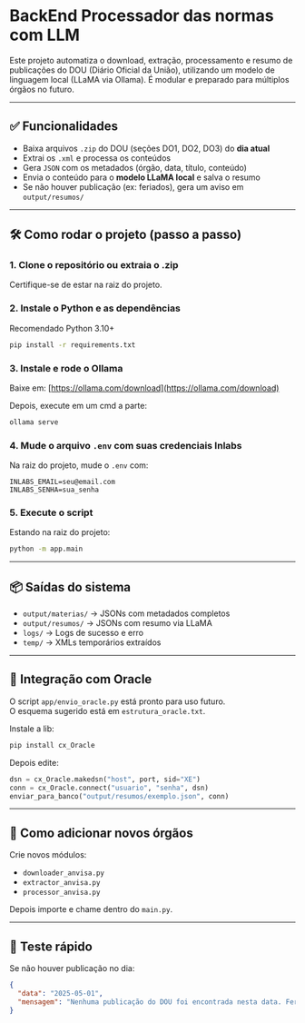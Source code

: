 # BackEnd Processador das normas com LLM

Este projeto automatiza o download, extração, processamento e resumo de publicações do DOU (Diário Oficial da União), utilizando um modelo de linguagem local (LLaMA via Ollama). É modular e preparado para múltiplos órgãos no futuro.

---

## ✅ Funcionalidades

- Baixa arquivos `.zip` do DOU (seções DO1, DO2, DO3) do **dia atual**
- Extrai os `.xml` e processa os conteúdos
- Gera `JSON` com os metadados (órgão, data, título, conteúdo)
- Envia o conteúdo para o **modelo LLaMA local** e salva o resumo
- Se não houver publicação (ex: feriados), gera um aviso em `output/resumos/`
  
---

## 🛠️ Como rodar o projeto (passo a passo)

### 1. Clone o repositório ou extraia o .zip
Certifique-se de estar na raiz do projeto.

### 2. Instale o Python e as dependências
Recomendado Python 3.10+
```bash
pip install -r requirements.txt
```

### 3. Instale e rode o Ollama
Baixe em: [https://ollama.com/download](https://ollama.com/download)

Depois, execute em um cmd a parte:
```bash
ollama serve
```

### 4. Mude o arquivo `.env` com suas credenciais Inlabs
Na raiz do projeto, mude o `.env` com:
```
INLABS_EMAIL=seu@email.com
INLABS_SENHA=sua_senha
```

### 5. Execute o script
Estando na raiz do projeto:
```bash
python -m app.main
```

---

## 📦 Saídas do sistema

- `output/materias/` → JSONs com metadados completos
- `output/resumos/` → JSONs com resumo via LLaMA
- `logs/` → Logs de sucesso e erro
- `temp/` → XMLs temporários extraídos

---

## 🧠 Integração com Oracle

O script `app/envio_oracle.py` está pronto para uso futuro.  
O esquema sugerido está em `estrutura_oracle.txt`.

Instale a lib:
```bash
pip install cx_Oracle
```

Depois edite:
```python
dsn = cx_Oracle.makedsn("host", port, sid="XE")
conn = cx_Oracle.connect("usuario", "senha", dsn)
enviar_para_banco("output/resumos/exemplo.json", conn)
```

---

## 🧩 Como adicionar novos órgãos

Crie novos módulos:
- `downloader_anvisa.py`
- `extractor_anvisa.py`
- `processor_anvisa.py`

Depois importe e chame dentro do `main.py`.

---

## 🧪 Teste rápido

Se não houver publicação no dia:
```json
{
  "data": "2025-05-01",
  "mensagem": "Nenhuma publicação do DOU foi encontrada nesta data. Feriado ou indisponibilidade."
}
```
